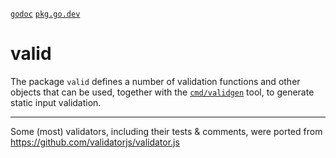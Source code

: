 [`godoc`](http://godoc.org/github.com/frk/valid)
[`pkg.go.dev`](https://pkg.go.dev/github.com/frk/valid)

# valid

The package `valid` defines a number of validation functions and other objects that can
be used, together with the [`cmd/validgen`](cmd/validgen) tool, to generate static input validation.

--------

Some (most) validators, including their tests & comments, were ported from https://github.com/validatorjs/validator.js
